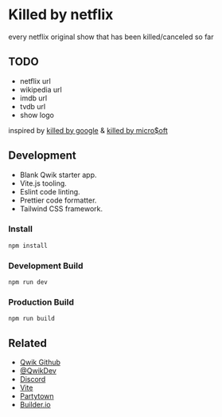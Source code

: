 # Killed by netflix

every netflix original show that has been killed/canceled so far 

## TODO

* netflix url
* wikipedia url
* imdb url
* tvdb url
* show logo

inspired by [killed by google](https://killedbygoogle.com/) & [killed by micro$oft](https://killedbymicrosoft.info/)

## Development

- Blank Qwik starter app.
- Vite.js tooling.
- Eslint code linting.
- Prettier code formatter.
- Tailwind CSS framework.

### Install

```
npm install
```

### Development Build

```
npm run dev
```

### Production Build

```
npm run build
```

## Related

- [Qwik Github](https://github.com/BuilderIO/qwik)
- [@QwikDev](https://twitter.com/QwikDev)
- [Discord](https://discord.gg/bNVSQmPzqy)
- [Vite](https://vitejs.dev/)
- [Partytown](https://partytown.builder.io/)
- [Builder.io](https://www.builder.io/)
